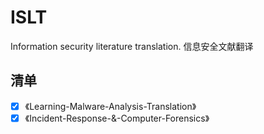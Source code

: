 # ISLT
Information security literature translation. 信息安全文献翻译

## 清单

- [x] 《Learning-Malware-Analysis-Translation》
- [x] 《Incident-Response-&-Computer-Forensics》
